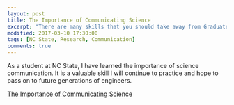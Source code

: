```yaml
---
layout: post
title: The Importance of Communicating Science
excerpt: "There are many skills that you should take away from Graduate School. For those of you in STEM fields (science, engineering, technology and math), learning to communicate your science to different audiences is critical."
modified: 2017-03-10 17:30:00
tags: [NC State, Research, Communication]
comments: true
---
```


As a student at NC State, I have learned the importance of science communication. It is a valuable skill I will continue to practice and hope to pass on to future generations of engineers.

[The Importance of Communicating Science](https://grad.ncsu.edu/news/2017/02/deans-scene-communicating-science/)
